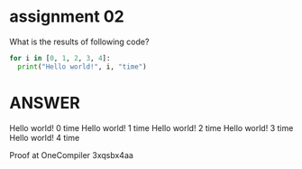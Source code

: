 # assignment 02
What is the results of following code?
```python
for i in [0, 1, 2, 3, 4]:
  print("Hello world!", i, "time")
```
# ANSWER
Hello world! 0 time
Hello world! 1 time
Hello world! 2 time
Hello world! 3 time
Hello world! 4 time

Proof at OneCompiler 3xqsbx4aa
